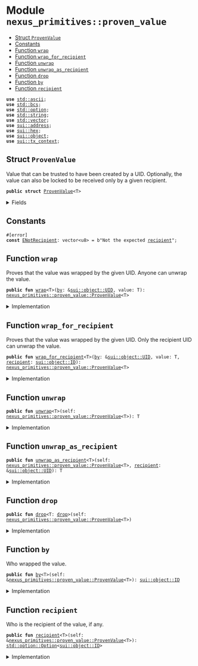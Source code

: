 
<a name="nexus_primitives_proven_value"></a>

# Module `nexus_primitives::proven_value`



-  [Struct `ProvenValue`](#nexus_primitives_proven_value_ProvenValue)
-  [Constants](#@Constants_0)
-  [Function `wrap`](#nexus_primitives_proven_value_wrap)
-  [Function `wrap_for_recipient`](#nexus_primitives_proven_value_wrap_for_recipient)
-  [Function `unwrap`](#nexus_primitives_proven_value_unwrap)
-  [Function `unwrap_as_recipient`](#nexus_primitives_proven_value_unwrap_as_recipient)
-  [Function `drop`](#nexus_primitives_proven_value_drop)
-  [Function `by`](#nexus_primitives_proven_value_by)
-  [Function `recipient`](#nexus_primitives_proven_value_recipient)


<pre><code><b>use</b> <a href="../dependencies/std/ascii.md#std_ascii">std::ascii</a>;
<b>use</b> <a href="../dependencies/std/bcs.md#std_bcs">std::bcs</a>;
<b>use</b> <a href="../dependencies/std/option.md#std_option">std::option</a>;
<b>use</b> <a href="../dependencies/std/string.md#std_string">std::string</a>;
<b>use</b> <a href="../dependencies/std/vector.md#std_vector">std::vector</a>;
<b>use</b> <a href="../dependencies/sui/address.md#sui_address">sui::address</a>;
<b>use</b> <a href="../dependencies/sui/hex.md#sui_hex">sui::hex</a>;
<b>use</b> <a href="../dependencies/sui/object.md#sui_object">sui::object</a>;
<b>use</b> <a href="../dependencies/sui/tx_context.md#sui_tx_context">sui::tx_context</a>;
</code></pre>



<a name="nexus_primitives_proven_value_ProvenValue"></a>

## Struct `ProvenValue`

Value that can be trusted to have been created by a UID.
Optionally, the value can also be locked to be received only by a given
recipient.


<pre><code><b>public</b> <b>struct</b> <a href="../nexus_primitives/proven_value.md#nexus_primitives_proven_value_ProvenValue">ProvenValue</a>&lt;T&gt;
</code></pre>



<details>
<summary>Fields</summary>


<dl>
<dt>
<code>value: T</code>
</dt>
<dd>
</dd>
<dt>
<code><a href="../nexus_primitives/proven_value.md#nexus_primitives_proven_value_by">by</a>: <a href="../dependencies/sui/object.md#sui_object_ID">sui::object::ID</a></code>
</dt>
<dd>
</dd>
<dt>
<code><a href="../nexus_primitives/proven_value.md#nexus_primitives_proven_value_recipient">recipient</a>: <a href="../dependencies/std/option.md#std_option_Option">std::option::Option</a>&lt;<a href="../dependencies/sui/object.md#sui_object_ID">sui::object::ID</a>&gt;</code>
</dt>
<dd>
</dd>
</dl>


</details>

<a name="@Constants_0"></a>

## Constants


<a name="nexus_primitives_proven_value_ENotRecipient"></a>



<pre><code>#[error]
<b>const</b> <a href="../nexus_primitives/proven_value.md#nexus_primitives_proven_value_ENotRecipient">ENotRecipient</a>: vector&lt;u8&gt; = b"Not the expected <a href="../nexus_primitives/proven_value.md#nexus_primitives_proven_value_recipient">recipient</a>";
</code></pre>



<a name="nexus_primitives_proven_value_wrap"></a>

## Function `wrap`

Proves that the value was wrapped by the given UID.
Anyone can unwrap the value.


<pre><code><b>public</b> <b>fun</b> <a href="../nexus_primitives/proven_value.md#nexus_primitives_proven_value_wrap">wrap</a>&lt;T&gt;(<a href="../nexus_primitives/proven_value.md#nexus_primitives_proven_value_by">by</a>: &<a href="../dependencies/sui/object.md#sui_object_UID">sui::object::UID</a>, value: T): <a href="../nexus_primitives/proven_value.md#nexus_primitives_proven_value_ProvenValue">nexus_primitives::proven_value::ProvenValue</a>&lt;T&gt;
</code></pre>



<details>
<summary>Implementation</summary>


<pre><code><b>public</b> <b>fun</b> <a href="../nexus_primitives/proven_value.md#nexus_primitives_proven_value_wrap">wrap</a>&lt;T&gt;(<a href="../nexus_primitives/proven_value.md#nexus_primitives_proven_value_by">by</a>: &UID, value: T): <a href="../nexus_primitives/proven_value.md#nexus_primitives_proven_value_ProvenValue">ProvenValue</a>&lt;T&gt; {
    <a href="../nexus_primitives/proven_value.md#nexus_primitives_proven_value_ProvenValue">ProvenValue</a> { value, <a href="../nexus_primitives/proven_value.md#nexus_primitives_proven_value_by">by</a>: <a href="../nexus_primitives/proven_value.md#nexus_primitives_proven_value_by">by</a>.to_inner(), <a href="../nexus_primitives/proven_value.md#nexus_primitives_proven_value_recipient">recipient</a>: option::none() }
}
</code></pre>



</details>

<a name="nexus_primitives_proven_value_wrap_for_recipient"></a>

## Function `wrap_for_recipient`

Proves that the value was wrapped by the given UID.
Only the recipient UID can unwrap the value.


<pre><code><b>public</b> <b>fun</b> <a href="../nexus_primitives/proven_value.md#nexus_primitives_proven_value_wrap_for_recipient">wrap_for_recipient</a>&lt;T&gt;(<a href="../nexus_primitives/proven_value.md#nexus_primitives_proven_value_by">by</a>: &<a href="../dependencies/sui/object.md#sui_object_UID">sui::object::UID</a>, value: T, <a href="../nexus_primitives/proven_value.md#nexus_primitives_proven_value_recipient">recipient</a>: <a href="../dependencies/sui/object.md#sui_object_ID">sui::object::ID</a>): <a href="../nexus_primitives/proven_value.md#nexus_primitives_proven_value_ProvenValue">nexus_primitives::proven_value::ProvenValue</a>&lt;T&gt;
</code></pre>



<details>
<summary>Implementation</summary>


<pre><code><b>public</b> <b>fun</b> <a href="../nexus_primitives/proven_value.md#nexus_primitives_proven_value_wrap_for_recipient">wrap_for_recipient</a>&lt;T&gt;(<a href="../nexus_primitives/proven_value.md#nexus_primitives_proven_value_by">by</a>: &UID, value: T, <a href="../nexus_primitives/proven_value.md#nexus_primitives_proven_value_recipient">recipient</a>: ID): <a href="../nexus_primitives/proven_value.md#nexus_primitives_proven_value_ProvenValue">ProvenValue</a>&lt;T&gt; {
    <a href="../nexus_primitives/proven_value.md#nexus_primitives_proven_value_ProvenValue">ProvenValue</a> { value, <a href="../nexus_primitives/proven_value.md#nexus_primitives_proven_value_by">by</a>: <a href="../nexus_primitives/proven_value.md#nexus_primitives_proven_value_by">by</a>.to_inner(), <a href="../nexus_primitives/proven_value.md#nexus_primitives_proven_value_recipient">recipient</a>: option::some(<a href="../nexus_primitives/proven_value.md#nexus_primitives_proven_value_recipient">recipient</a>) }
}
</code></pre>



</details>

<a name="nexus_primitives_proven_value_unwrap"></a>

## Function `unwrap`



<pre><code><b>public</b> <b>fun</b> <a href="../nexus_primitives/proven_value.md#nexus_primitives_proven_value_unwrap">unwrap</a>&lt;T&gt;(self: <a href="../nexus_primitives/proven_value.md#nexus_primitives_proven_value_ProvenValue">nexus_primitives::proven_value::ProvenValue</a>&lt;T&gt;): T
</code></pre>



<details>
<summary>Implementation</summary>


<pre><code><b>public</b> <b>fun</b> <a href="../nexus_primitives/proven_value.md#nexus_primitives_proven_value_unwrap">unwrap</a>&lt;T&gt;(self: <a href="../nexus_primitives/proven_value.md#nexus_primitives_proven_value_ProvenValue">ProvenValue</a>&lt;T&gt;): T {
    <b>let</b> <a href="../nexus_primitives/proven_value.md#nexus_primitives_proven_value_ProvenValue">ProvenValue</a> { value, .. } = self;
    value
}
</code></pre>



</details>

<a name="nexus_primitives_proven_value_unwrap_as_recipient"></a>

## Function `unwrap_as_recipient`



<pre><code><b>public</b> <b>fun</b> <a href="../nexus_primitives/proven_value.md#nexus_primitives_proven_value_unwrap_as_recipient">unwrap_as_recipient</a>&lt;T&gt;(self: <a href="../nexus_primitives/proven_value.md#nexus_primitives_proven_value_ProvenValue">nexus_primitives::proven_value::ProvenValue</a>&lt;T&gt;, <a href="../nexus_primitives/proven_value.md#nexus_primitives_proven_value_recipient">recipient</a>: &<a href="../dependencies/sui/object.md#sui_object_UID">sui::object::UID</a>): T
</code></pre>



<details>
<summary>Implementation</summary>


<pre><code><b>public</b> <b>fun</b> <a href="../nexus_primitives/proven_value.md#nexus_primitives_proven_value_unwrap_as_recipient">unwrap_as_recipient</a>&lt;T&gt;(self: <a href="../nexus_primitives/proven_value.md#nexus_primitives_proven_value_ProvenValue">ProvenValue</a>&lt;T&gt;, <a href="../nexus_primitives/proven_value.md#nexus_primitives_proven_value_recipient">recipient</a>: &UID): T {
    <b>let</b> <a href="../nexus_primitives/proven_value.md#nexus_primitives_proven_value_ProvenValue">ProvenValue</a> { value, <a href="../nexus_primitives/proven_value.md#nexus_primitives_proven_value_recipient">recipient</a>: expected_recipient, .. } = self;
    <b>if</b> (expected_recipient.is_some()) {
        <b>assert</b>!(expected_recipient.destroy_some() == <a href="../nexus_primitives/proven_value.md#nexus_primitives_proven_value_recipient">recipient</a>.to_inner(), <a href="../nexus_primitives/proven_value.md#nexus_primitives_proven_value_ENotRecipient">ENotRecipient</a>);
    };
    value
}
</code></pre>



</details>

<a name="nexus_primitives_proven_value_drop"></a>

## Function `drop`



<pre><code><b>public</b> <b>fun</b> <a href="../nexus_primitives/proven_value.md#nexus_primitives_proven_value_drop">drop</a>&lt;T: <a href="../nexus_primitives/proven_value.md#nexus_primitives_proven_value_drop">drop</a>&gt;(self: <a href="../nexus_primitives/proven_value.md#nexus_primitives_proven_value_ProvenValue">nexus_primitives::proven_value::ProvenValue</a>&lt;T&gt;)
</code></pre>



<details>
<summary>Implementation</summary>


<pre><code><b>public</b> <b>fun</b> <a href="../nexus_primitives/proven_value.md#nexus_primitives_proven_value_drop">drop</a>&lt;T: <a href="../nexus_primitives/proven_value.md#nexus_primitives_proven_value_drop">drop</a>&gt;(self: <a href="../nexus_primitives/proven_value.md#nexus_primitives_proven_value_ProvenValue">ProvenValue</a>&lt;T&gt;) {
    <b>let</b> <a href="../nexus_primitives/proven_value.md#nexus_primitives_proven_value_ProvenValue">ProvenValue</a> { .. } = self;
}
</code></pre>



</details>

<a name="nexus_primitives_proven_value_by"></a>

## Function `by`

Who wrapped the value.


<pre><code><b>public</b> <b>fun</b> <a href="../nexus_primitives/proven_value.md#nexus_primitives_proven_value_by">by</a>&lt;T&gt;(self: &<a href="../nexus_primitives/proven_value.md#nexus_primitives_proven_value_ProvenValue">nexus_primitives::proven_value::ProvenValue</a>&lt;T&gt;): <a href="../dependencies/sui/object.md#sui_object_ID">sui::object::ID</a>
</code></pre>



<details>
<summary>Implementation</summary>


<pre><code><b>public</b> <b>fun</b> <a href="../nexus_primitives/proven_value.md#nexus_primitives_proven_value_by">by</a>&lt;T&gt;(self: &<a href="../nexus_primitives/proven_value.md#nexus_primitives_proven_value_ProvenValue">ProvenValue</a>&lt;T&gt;): ID { self.<a href="../nexus_primitives/proven_value.md#nexus_primitives_proven_value_by">by</a> }
</code></pre>



</details>

<a name="nexus_primitives_proven_value_recipient"></a>

## Function `recipient`

Who is the recipient of the value, if any.


<pre><code><b>public</b> <b>fun</b> <a href="../nexus_primitives/proven_value.md#nexus_primitives_proven_value_recipient">recipient</a>&lt;T&gt;(self: &<a href="../nexus_primitives/proven_value.md#nexus_primitives_proven_value_ProvenValue">nexus_primitives::proven_value::ProvenValue</a>&lt;T&gt;): <a href="../dependencies/std/option.md#std_option_Option">std::option::Option</a>&lt;<a href="../dependencies/sui/object.md#sui_object_ID">sui::object::ID</a>&gt;
</code></pre>



<details>
<summary>Implementation</summary>


<pre><code><b>public</b> <b>fun</b> <a href="../nexus_primitives/proven_value.md#nexus_primitives_proven_value_recipient">recipient</a>&lt;T&gt;(self: &<a href="../nexus_primitives/proven_value.md#nexus_primitives_proven_value_ProvenValue">ProvenValue</a>&lt;T&gt;): Option&lt;ID&gt; { self.<a href="../nexus_primitives/proven_value.md#nexus_primitives_proven_value_recipient">recipient</a> }
</code></pre>



</details>
